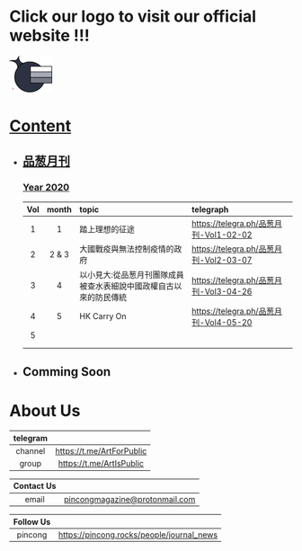 # Click our logo to visit our official website !!!
<a href="https://journal.pincong.tk/">
<img src=Logo.png width=15%>

# Content
- ## [品葱月刊](/品葱月刊)
  ### [Year 2020](/品葱月刊/2020.md)
  |Vol|month|topic|telegraph|
  |:-:|:-:|:-|:-|
  |1|1|踏上理想的征途|https://telegra.ph/品葱月刊-Vol1-02-02|
  |2|2 & 3|大國戰疫與無法控制疫情的政府|https://telegra.ph/品葱月刊-Vol2-03-07|
  |3|4|以小見大:從品葱月刊團隊成員被查水表細說中國政權自古以來的防民傳統|https://telegra.ph/品葱月刊-Vol3-04-26|
  |4|5|HK Carry On|https://telegra.ph/品葱月刊-Vol4-05-20|
  |5||||
  |||||
  ||||

- ## Comming Soon

# About Us
|telegram||
|:-:|:-:|
|channel|https://t.me/ArtForPublic|
|group|https://t.me/ArtIsPublic|

|Contact Us||
|:-:|:-:|
|email|pincongmagazine@protonmail.com|

|Follow Us||
|:-:|:-:|
|pincong|https://pincong.rocks/people/journal_news|
